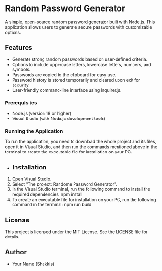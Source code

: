 # Random Password Generator

A simple, open-source random password generator built with Node.js. This application allows users to generate secure passwords with customizable options.

## Features

- Generate strong random passwords based on user-defined criteria.
- Options to include uppercase letters, lowercase letters, numbers, and symbols.
- Passwords are copied to the clipboard for easy use.
- Password history is stored temporarily and cleared upon exit for security.
- User-friendly command-line interface using Inquirer.js.

### Prerequisites

- Node.js (version 18 or higher)
- Visual Studio (with Node.js development tools)


### Running the Application

To run the application, you need to download the whole project and its files, open it in Visual Studio, and then run the commands mentioned above in the terminal to create the executable file for installation on your PC.


- ## Installation

1. Open Visual Studio.
2. Select "The project: Randome Password Generator".
3. In the Visual Studio terminal, run the following command to install the required dependencies: npm install   
4. To create an executable file for installation on your PC, run the following command in the terminal:
npm run build


## License

This project is licensed under the MIT License. See the LICENSE file for details.

## Author

- Your Name (Shekkis)
